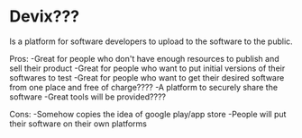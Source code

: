 # Devix???

Is a platform for software developers to upload to the software to the public.

Pros:
  -Great for people who don't have enough resources to publish and sell their product
  -Great for people who want to put initial versions of their softwares to test
  -Great for people who want to get their desired software from one place and free of charge????
  -A platform to securely share the software
  -Great tools will be provided????
  
Cons:
  -Somehow copies the idea of google play/app store
  -People will put their software on their own platforms
  
